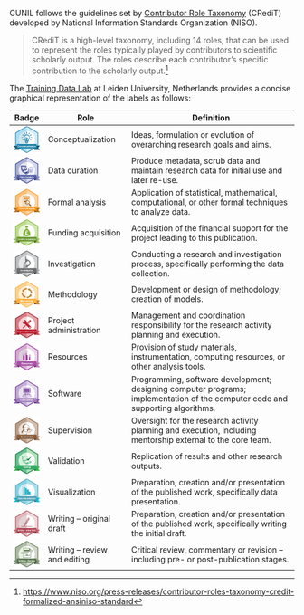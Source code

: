 CUNIL follows the guidelines set by [Contributor Role Taxonomy][001] (CRediT) developed by
National Information Standards Organization (NISO).

> CRediT is a high-level taxonomy, including 14 roles, that can be used to represent the roles
typically played by contributors to scientific scholarly output. The roles describe each
contributor’s specific contribution to the scholarly output.[^1]

The [Training Data Lab][002] at Leiden University, Netherlands provides a concise graphical
representation of the labels as follows:

| **Badge** | **Role** | **Definition**
|---|---|---|
| [<img src="https://github.com/cu-nil/chnotes/blob/master/images/badges/conceptualization.png" align="center" width="60" />](conceptualization.png) | Conceptualization | Ideas, formulation or evolution of overarching research goals and aims. |
| [<img src="https://github.com/cu-nil/chnotes/blob/master/images/badges/data_curation.png" align="center" width="60" />](data_curation.png) | Data curation | Produce metadata, scrub data and maintain research data for initial use and later re-use. |
| [<img src="https://github.com/cu-nil/chnotes/blob/master/images/badges/formal_analysis.png" align="center" width="60" />](formal_analysis.png) | Formal analysis | Application of statistical, mathematical, computational, or other formal techniques to analyze data. |
| [<img src="https://github.com/cu-nil/chnotes/blob/master/images/badges/funding_acquisition.png" align="center" width="60" />](funding_acquisition.png) | Funding acquisition | Acquisition of the financial support for the project leading to this publication. |
| [<img src="https://github.com/cu-nil/chnotes/blob/master/images/badges/investigation.png" align="center" width="60" />](investigation.png) | Investigation | Conducting a research and investigation process, specifically performing the data collection. |
| [<img src="https://github.com/cu-nil/chnotes/blob/master/images/badges/methodology.png" align="center" width="60" />](methodology.png) | Methodology | Development or design of methodology; creation of models. |
| [<img src="https://github.com/cu-nil/chnotes/blob/master/images/badges/project_administration.png" align="center" width="60" />](project_administration.png) | Project administration | Management and coordination responsibility for the research activity planning and execution. |
| [<img src="https://github.com/cu-nil/chnotes/blob/master/images/badges/resources.png" align="center" width="60" />](resources.png) | Resources | Provision of study materials, instrumentation, computing resources, or other analysis tools. |
| [<img src="https://github.com/cu-nil/chnotes/blob/master/images/badges/computation.png" align="center" width="60" />](computation.png) | Software | Programming, software development; designing computer programs; implementation of the computer code and supporting algorithms. |
| [<img src="https://github.com/cu-nil/chnotes/blob/master/images/badges/supervision.png" align="center" width="60" />](supervision.png) | Supervision | Oversight for the research activity planning and execution, including mentorship external to the core team. |
| [<img src="https://github.com/cu-nil/chnotes/blob/master/images/badges/testing.png" align="center" width="60" />](testing.png) | Validation | Replication of results and other research outputs. |
| [<img src="https://github.com/cu-nil/chnotes/blob/master/images/badges/data_visualization.png" align="center" width="60" />](data_visualization.png) | Visualization | Preparation, creation and/or presentation of the published work, specifically data presentation. |
| [<img src="https://github.com/cu-nil/chnotes/blob/master/images/badges/writing_initial_draft.png" align="center" width="60" />](writing_initial_draft.png) | Writing – original draft | Preparation, creation and/or presentation of the published work, specifically writing the initial draft. |
| [<img src="https://github.com/cu-nil/chnotes/blob/master/images/badges/writing_review.png" align="center" width="60" />](writing_review.png) | Writing – review and editing | Critical review, commentary or revision – including pre- or post-publication stages. |

[001]: https://web.archive.org/web/20250503023409/https://credit.niso.org/
[002]: https://web.archive.org/save/https://training-datalab.com/en/credit/

[^1]: https://www.niso.org/press-releases/contributor-roles-taxonomy-credit-formalized-ansiniso-standard


